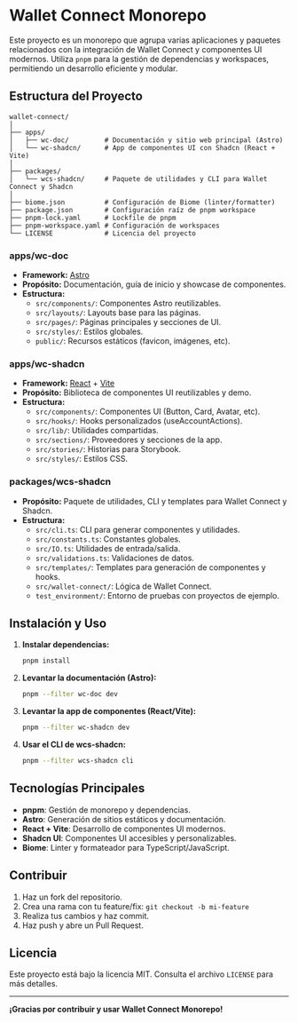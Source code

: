 # Wallet Connect Monorepo

Este proyecto es un monorepo que agrupa varias aplicaciones y paquetes relacionados con la integración de Wallet Connect y componentes UI modernos. Utiliza `pnpm` para la gestión de dependencias y workspaces, permitiendo un desarrollo eficiente y modular.

## Estructura del Proyecto

```
wallet-connect/
│
├── apps/
│   ├── wc-doc/         # Documentación y sitio web principal (Astro)
│   └── wc-shadcn/      # App de componentes UI con Shadcn (React + Vite)
│
├── packages/
│   └── wcs-shadcn/     # Paquete de utilidades y CLI para Wallet Connect y Shadcn
│
├── biome.json          # Configuración de Biome (linter/formatter)
├── package.json        # Configuración raíz de pnpm workspace
├── pnpm-lock.yaml      # Lockfile de pnpm
├── pnpm-workspace.yaml # Configuración de workspaces
└── LICENSE             # Licencia del proyecto
```

### apps/wc-doc
- **Framework:** [Astro](https://astro.build/)
- **Propósito:** Documentación, guía de inicio y showcase de componentes.
- **Estructura:**
  - `src/components/`: Componentes Astro reutilizables.
  - `src/layouts/`: Layouts base para las páginas.
  - `src/pages/`: Páginas principales y secciones de UI.
  - `src/styles/`: Estilos globales.
  - `public/`: Recursos estáticos (favicon, imágenes, etc).

### apps/wc-shadcn
- **Framework:** [React](https://react.dev/) + [Vite](https://vitejs.dev/)
- **Propósito:** Biblioteca de componentes UI reutilizables y demo.
- **Estructura:**
  - `src/components/`: Componentes UI (Button, Card, Avatar, etc).
  - `src/hooks/`: Hooks personalizados (useAccountActions).
  - `src/lib/`: Utilidades compartidas.
  - `src/sections/`: Proveedores y secciones de la app.
  - `src/stories/`: Historias para Storybook.
  - `src/styles/`: Estilos CSS.

### packages/wcs-shadcn
- **Propósito:** Paquete de utilidades, CLI y templates para Wallet Connect y Shadcn.
- **Estructura:**
  - `src/cli.ts`: CLI para generar componentes y utilidades.
  - `src/constants.ts`: Constantes globales.
  - `src/IO.ts`: Utilidades de entrada/salida.
  - `src/validations.ts`: Validaciones de datos.
  - `src/templates/`: Templates para generación de componentes y hooks.
  - `src/wallet-connect/`: Lógica de Wallet Connect.
  - `test_environment/`: Entorno de pruebas con proyectos de ejemplo.

## Instalación y Uso

1. **Instalar dependencias:**
   ```zsh
   pnpm install
   ```

2. **Levantar la documentación (Astro):**
   ```zsh
   pnpm --filter wc-doc dev
   ```

3. **Levantar la app de componentes (React/Vite):**
   ```zsh
   pnpm --filter wc-shadcn dev
   ```

4. **Usar el CLI de wcs-shadcn:**
   ```zsh
   pnpm --filter wcs-shadcn cli
   ```

## Tecnologías Principales
- **pnpm**: Gestión de monorepo y dependencias.
- **Astro**: Generación de sitios estáticos y documentación.
- **React + Vite**: Desarrollo de componentes UI modernos.
- **Shadcn UI**: Componentes UI accesibles y personalizables.
- **Biome**: Linter y formateador para TypeScript/JavaScript.

## Contribuir
1. Haz un fork del repositorio.
2. Crea una rama con tu feature/fix: `git checkout -b mi-feature`
3. Realiza tus cambios y haz commit.
4. Haz push y abre un Pull Request.

## Licencia
Este proyecto está bajo la licencia MIT. Consulta el archivo `LICENSE` para más detalles.

---

**¡Gracias por contribuir y usar Wallet Connect Monorepo!**
